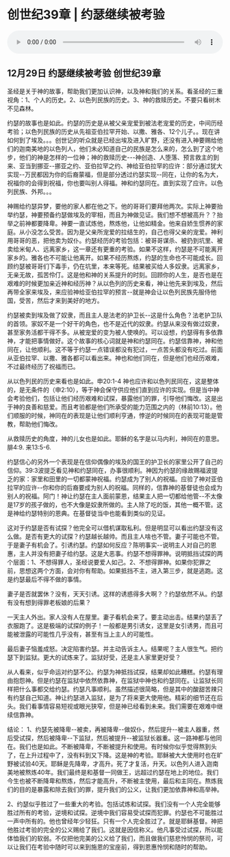 # 创世纪39章 | 约瑟继续被考验

<audio style="width: 100%;" preload="false" controls controlslist="nodownload"><source src="https://file.simai.life/audio/mp3/2019/191229_003.mp3" type="audio/mpeg">Your browser does not support the audio element.</audio>



## 12月29日 约瑟继续被考验 创世纪39章


圣经是关于神的故事，帮助我们更加认识神，以及神和我们的关系。看圣经的三重视角：1、个人的历史。2、以色列民族的历史。3、神的救赎历史。不要只看树木不见森林。

约瑟的故事也是如此。约瑟的历史是从被父亲宠爱到被法老宠爱的历史，中间历经考验；以色列民族的历史从先祖亚伯拉罕开始、以撒、雅各、12个儿子。。现在讲如何到了埃及。。。创世记的听众就是已经出埃及进入旷野，还没有进入神要赐给他们的迦南美地的以色列人，他们未必知道自己的民族是怎么来的，怎么到了这个地步，他们的神是怎样的一位神；神的救赎历史---神创造、人堕落、预言救主的到来、亚当到挪亚--挪亚之约、亚伯拉罕之约、神给亚伯拉罕的应许：部分通过犹大实现--万民都因为你的后裔蒙福，但是部分透过约瑟实现--同在，让你的名为大，祝福你的会得到祝福，你也要叫别人得福。神和约瑟同在。直到实现了应许。以色列民族、外邦。。。

神赐给约瑟异梦，要他的家人都在他之下。他的哥哥们要拜他两次。实际上神要抬举约瑟，神要预备约瑟做埃及的宰相，而且为神做见证。我们想不想被高升？？抬举之前神都要降卑。神要一直试炼他，熬炼他，让他如精金。他来自娇生惯养的家庭。从小没怎么受苦。因为是父亲所宠爱的拉结生的，自己也得父亲的宠爱。神利用哥哥的恶，把他卖为奴仆。约瑟经历的考验包括：被哥哥谋杀、被扔到坑里、被卖给米甸人、远离家乡，这一章还有更重的考验。如果不这样，约瑟是不可能离开家乡的。雅各也不可能让他离开。如果不经历熬炼，约瑟的生命也不可能成长。回顾约瑟被哥哥们下毒手，仍在坑里，本来等死。结果被买给人多奴隶。远离家乡，无亲无故，孤苦伶仃。这是他和神的关系提升的时刻。回顾你的人生，是否也是在艰难的时候更加亲近神和经历神？从以色列的历史来看，神让他先来到埃及，然后再带全家来埃及，来应验神给亚伯拉罕的预言--就是神会让以色列民族先服侍他国，受苦，然后才来到美好的地方。

约瑟被卖到埃及做了奴隶，而且主人是法老的护卫长--这是什么角色？法老护卫队的首领。家奴不是一个好干的角色，也不是近代的奴隶。约瑟从来没有做过奴隶，甚至家务活都干得不多。从被宠爱的变为被人使唤的。可以设想，约瑟得有多依靠神，才能把事情做好。这个故事的核心词就是神和约瑟同在。约瑟信靠神，神和他同在，让他顺利。这不等于约瑟一点错误都没有犯过，一点苦头都没有吃过。前面从亚伯拉罕、以撒、雅各都可以看出来。神也和他们同在，但是他们也经历艰难，不过最终经历了祝福而已。

从以色列民的历史来看也是如此。申20:1-4 神也应许和以色列民同在，这是整体的，是无条件的（申2:10），等于神会保守供应他们直到应许的实现。但是当中神会考验他们，包括让他们经历艰难和试探，暴露他们的罪，引导他们悔改。这是出于神的良善和慈爱。而且考验都是他们所承受的能力范围之内的（林前10:13）。他们顺服的时候，神同在的表现是让他们顺利亨通，悖逆的时候同在的表现可能是管教，帮助他们悔改。

从救赎历史的角度，神的儿女也是如此。耶稣的名字是以马内利，神同在的意思。腓4:9. 来13:5-6.

约瑟信心的另外一个表现是在信仰偶像的埃及的国王的护卫长的家里公开了自己的信仰。39:3波提乏看见神和约瑟同在，办事很顺利。神因为约瑟的缘故赐福波提乏的家：家里和田里的一切都蒙神祝福。约瑟成为了别人的祝福。应验了神对亚伯拉罕的应许--你和你的后裔要成为别人的祝福。同样的，信靠神的基督徒也会成为别人的祝福。阿门！神让约瑟在主人面前蒙恩，结果主人把一切都给他管--不太像是17岁的孩子做的，也不大像是奴隶所做的。主人除了吃的饭，其他一概不管。这是神给约瑟特别的恩典。在基督徒当中也能看到类似的见证。

这对于约瑟是否有试探？他完全可以借机谋取私利。但是明显可以看出约瑟没有这么做。是否有更大的试探？约瑟越长越帅。而且主人啥也不管。妻子可能也不管。于是妻子有机会了。引诱约瑟。约瑟如何反应？陈明事实--说明主人对自己的恩惠，主人并没有把妻子给约瑟。这是大恶事。约瑟不想得罪神。说明抵挡试探的两个层面：1、不想得罪人，圣经说要爱人如己。2、不想得罪神。如果你犯罪之前，思想这两个方面，会对你有帮助。如果抵挡不主，进入第三步，就是逃跑。这是约瑟最后不得不做的事情。

妻子是否就罢休？没有，天天引诱。这样的诱惑得多大啊？？约瑟依然不从。约瑟有没有想到得罪老板娘的后果？

一天主人外出。家人没有人在屋里。妻子看机会来了。要主动出击。结果约瑟丢了衣服跑了。这是极端的试探的例子！一般都是男引诱女，这里是女引诱男，而且可能被泄露的可能性几乎没有，甚至有当上主人的可能性。

最后妻子恼羞成怒。决定陷害约瑟。并主动告诉主人。结果呢？主人很生气。把约瑟下到监狱。更大的试炼来了。监狱好受，还是主人家里更好受？

从人看来，似乎命运对约瑟不公。约瑟为神抵挡试探，结果却如此糟糕。约瑟有理由抱怨神。但是约瑟在监狱中依然依靠神，在监狱中神也和约瑟同在。让监狱长同样把什么事都交给约瑟。约瑟凡事顺利。虽然描述很简略，但是其中的酸甜苦辣只有约瑟自己知道。神让约瑟进入监狱，是为了将来更大使用他。精彩的细节还在后头。我们看事情容易短视或眼光狭窄，但是神已经看到未来。我们需要在艰难中继续信靠神。

结论：
1、约瑟先被降卑--被卖，再被降卑--做奴仆，然后提升--被主人器重，然后受试探，然后被降卑--下监狱，然后被提升--被监狱长器重。这一路神都与他同在。我们也是如此。不断被降卑，不断被提升和使用。有时候你似乎觉得熬到头了，在上升过程中了，没有料到又下降。这是神的考验。耶稣被大大使用时也在旷野被试验40天。耶稣是先降卑，才高升。死了才复活，升天。以色列人进入迦南美地被熬炼40年。我们最终是和基督一同做王，远超过约瑟在地上的地位。我们今生也被不断降卑和熬炼，然后才能高升，不断被主使用，最后和主同在。熬炼我们的目的是暴露和除去我们的罪，提升我们的公义，让我们更加依靠神和高举神。

2、约瑟似乎胜过了一些重大的考验。包括试炼和试探。我们没有一个人完全能够胜过所有的考验，逆境和试探。逆境中我们容易受试探而犯罪。约瑟也不可能胜过一声中所有的。他也曾经年少轻狂。只有一个人完全胜过了。就是耶稣基督。神把他胜过考验的完全的公义赐给了我们。这就是因信称义。他凡事受过试探，所以能体恤我们的软弱。不仅把他完美的公义给了我们，而且做我们慈悲怜悯的祭司，可以让我们在考验中随时可以来到施恩的宝座前，得到恩惠怜悯和随时的帮助。